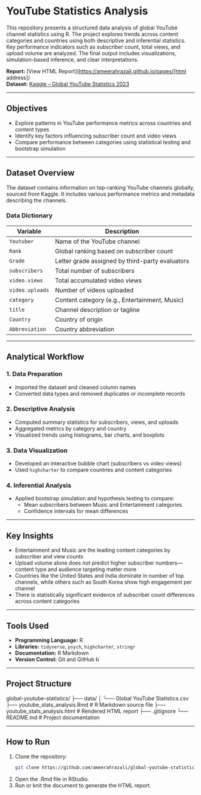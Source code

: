 # YouTube Statistics Analysis

This repository presents a structured data analysis of global YouTube channel statistics using R. The project explores trends across content categories and countries using both descriptive and inferential statistics. Key performance indicators such as subscriber count, total views, and upload volume are analyzed. The final output includes visualizations, simulation-based inference, and clear interpretations.

**Report:** [View HTML Report](https://ameerahrazali.github.io/pages/[html address])  
**Dataset:** [Kaggle – Global YouTube Statistics 2023](https://www.kaggle.com/datasets/nelgiriyewithana/global-youtube-statistics-2023)

---

## Objectives

- Explore patterns in YouTube performance metrics across countries and content types  
- Identify key factors influencing subscriber count and video views  
- Compare performance between categories using statistical testing and bootstrap simulation  

---

## Dataset Overview

The dataset contains information on top-ranking YouTube channels globally, sourced from Kaggle. It includes various performance metrics and metadata describing the channels.

### Data Dictionary

| Variable         | Description                                                   |
|------------------|---------------------------------------------------------------|
| `Youtuber`       | Name of the YouTube channel                                   |
| `Rank`           | Global ranking based on subscriber count                      |
| `Grade`          | Letter grade assigned by third-party evaluators              |
| `subscribers`    | Total number of subscribers                                   |
| `video.views`    | Total accumulated video views                                 |
| `video.uploads`  | Number of videos uploaded                                     |
| `category`       | Content category (e.g., Entertainment, Music)                 |
| `title`          | Channel description or tagline                                |
| `Country`        | Country of origin                                             |
| `Abbreviation`   | Country abbreviation                                          |

---

## Analytical Workflow

### 1. Data Preparation  
- Imported the dataset and cleaned column names  
- Converted data types and removed duplicates or incomplete records  

### 2. Descriptive Analysis  
- Computed summary statistics for subscribers, views, and uploads  
- Aggregated metrics by category and country  
- Visualized trends using histograms, bar charts, and boxplots  

### 3. Data Visualization  
- Developed an interactive bubble chart (subscribers vs video views)  
- Used `highcharter` to compare countries and content categories  

### 4. Inferential Analysis  
- Applied bootstrap simulation and hypothesis testing to compare:  
  - Mean subscribers between Music and Entertainment categories  
  - Confidence intervals for mean differences  

---

## Key Insights

- Entertainment and Music are the leading content categories by subscriber and view counts  
- Upload volume alone does not predict higher subscriber numbers—content type and audience targeting matter more  
- Countries like the United States and India dominate in number of top channels, while others such as South Korea show high engagement per channel  
- There is statistically significant evidence of subscriber count differences across content categories  

---

## Tools Used

- **Programming Language:** R  
- **Libraries:** `tidyverse`, `psych`, `highcharter`, `stringr`  
- **Documentation:** R Markdown  
- **Version Control:** Git and GitHub  b  

---

## Project Structure

global-youtube-statistics/
├── data/
│   └── Global YouTube Statistics.csv
├── youtube_stats_analysis.Rmd       # R Markdown source file
├── youtube_stats_analysis.html      # Rendered HTML report
├── .gitignore
└── README.md                        # Project documentation

---

## How to Run

1. Clone the repository:
   ```bash
   git clone https://github.com/ameerahrazali/global-youtube-statistics.git
   ```
2. Open the .Rmd file in RStudio.
3. Run or knit the document to generate the HTML report.
